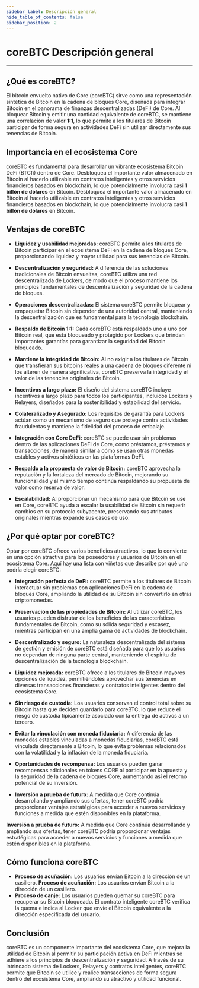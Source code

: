 ```yaml
---
sidebar_label: Descripción general
hide_table_of_contents: false
sidebar_position: 2
---
```


# coreBTC Descripción general

---

## ¿Qué es coreBTC?

El bitcoin envuelto nativo de Core (coreBTC) sirve como una representación sintética de Bitcoin en la cadena de bloques Core, diseñada para integrar Bitcoin en el panorama de finanzas descentralizadas (DeFi) de Core. Al bloquear Bitcoin y emitir una cantidad equivalente de coreBTC, se mantiene una correlación de valor **1:1**, lo que permite a los titulares de Bitcoin participar de forma segura en actividades DeFi sin utilizar directamente sus tenencias de Bitcoin.

## Importancia en el ecosistema Core

coreBTC es fundamental para desarrollar un vibrante ecosistema Bitcoin DeFi (BTCfi) dentro de Core. Desbloquea el importante valor almacenado en Bitcoin al hacerlo utilizable en contratos inteligentes y otros servicios financieros basados ​​en blockchain, lo que potencialmente involucra casi **1 billón de dólares** en Bitcoin. Desbloquea el importante valor almacenado en Bitcoin al hacerlo utilizable en contratos inteligentes y otros servicios financieros basados ​​en blockchain, lo que potencialmente involucra casi **1 billón de dólares** en Bitcoin.

## Ventajas de coreBTC

- **Liquidez y usabilidad mejoradas:** coreBTC permite a los titulares de Bitcoin participar en el ecosistema DeFi en la cadena de bloques Core, proporcionando liquidez y mayor utilidad para sus tenencias de Bitcoin.

- **Descentralización y seguridad:** A diferencia de las soluciones tradicionales de Bitcoin envueltas, coreBTC utiliza una red descentralizada de Lockers, de modo que el proceso mantiene los principios fundamentales de descentralización y seguridad de la cadena de bloques.

- **Operaciones descentralizadas:** El sistema coreBTC permite bloquear y empaquetar Bitcoin sin depender de una autoridad central, manteniendo la descentralización que es fundamental para la tecnología blockchain.

- **Respaldo de Bitcoin 1:1:** Cada coreBTC está respaldado uno a uno por Bitcoin real, que está bloqueado y protegido por Lockers que brindan importantes garantías para garantizar la seguridad del Bitcoin bloqueado.

- **Mantiene la integridad de Bitcoin:** Al no exigir a los titulares de Bitcoin que transfieran sus bitcoins reales a una cadena de bloques diferente ni los alteren de manera significativa, coreBTC preserva la integridad y el valor de las tenencias originales de Bitcoin.

- **Incentivos a largo plazo:** El diseño del sistema coreBTC incluye incentivos a largo plazo para todos los participantes, incluidos Lockers y Relayers, diseñados para la sostenibilidad y estabilidad del servicio.

- **Colateralizado y Asegurado:** Los requisitos de garantía para Lockers actúan como un mecanismo de seguro que protege contra actividades fraudulentas y mantiene la fidelidad del proceso de embalaje.

- **Integración con Core DeFi:** coreBTC se puede usar sin problemas dentro de las aplicaciones DeFi de Core, como préstamos, préstamos y transacciones, de manera similar a cómo se usan otras monedas estables y activos sintéticos en las plataformas DeFi.

- **Respaldo a la propuesta de valor de Bitcoin:** coreBTC aprovecha la reputación y la fortaleza del mercado de Bitcoin, mejorando su funcionalidad y al mismo tiempo continúa respaldando su propuesta de valor como reserva de valor.

- **Escalabilidad:** Al proporcionar un mecanismo para que Bitcoin se use en Core, coreBTC ayuda a escalar la usabilidad de Bitcoin sin requerir cambios en su protocolo subyacente, preservando sus atributos originales mientras expande sus casos de uso.

## ¿Por qué optar por coreBTC?

Optar por coreBTC ofrece varios beneficios atractivos, lo que lo convierte en una opción atractiva para los poseedores y usuarios de Bitcoin en el ecosistema Core. Aquí hay una lista con viñetas que describe por qué uno podría elegir coreBTC:

- **Integración perfecta de DeFi:** coreBTC permite a los titulares de Bitcoin interactuar sin problemas con aplicaciones DeFi en la cadena de bloques Core, ampliando la utilidad de su Bitcoin sin convertirlo en otras criptomonedas.

- **Preservación de las propiedades de Bitcoin:** Al utilizar coreBTC, los usuarios pueden disfrutar de los beneficios de las características fundamentales de Bitcoin, como su sólida seguridad y escasez, mientras participan en una amplia gama de actividades de blockchain.

- **Descentralizado y seguro:** La naturaleza descentralizada del sistema de gestión y emisión de coreBTC está diseñada para que los usuarios no dependan de ninguna parte central, manteniendo el espíritu de descentralización de la tecnología blockchain.

- **Liquidez mejorada:** coreBTC ofrece a los titulares de Bitcoin mayores opciones de liquidez, permitiéndoles aprovechar sus tenencias en diversas transacciones financieras y contratos inteligentes dentro del ecosistema Core.

- **Sin riesgo de custodia:** Los usuarios conservan el control total sobre su Bitcoin hasta que deciden guardarlo para coreBTC, lo que reduce el riesgo de custodia típicamente asociado con la entrega de activos a un tercero.

- **Evitar la vinculación con moneda fiduciaria:** A diferencia de las monedas estables vinculadas a monedas fiduciarias, coreBTC está vinculada directamente a Bitcoin, lo que evita problemas relacionados con la volatilidad y la inflación de la moneda fiduciaria.

- **Oportunidades de recompensa:** Los usuarios pueden ganar recompensas adicionales en tokens CORE al participar en la apuesta y la seguridad de la cadena de bloques Core, aumentando así el retorno potencial de su inversión.

- **Inversión a prueba de futuro:** A medida que Core continúa desarrollando y ampliando sus ofertas, tener coreBTC podría proporcionar ventajas estratégicas para acceder a nuevos servicios y funciones a medida que estén disponibles en la plataforma.

**Inversión a prueba de futuro:** A medida que Core continúa desarrollando y ampliando sus ofertas, tener coreBTC podría proporcionar ventajas estratégicas para acceder a nuevos servicios y funciones a medida que estén disponibles en la plataforma.

## Cómo funciona coreBTC

- **Proceso de acuñación:** Los usuarios envían Bitcoin a la dirección de un casillero. **Proceso de acuñación:** Los usuarios envían Bitcoin a la dirección de un casillero.
- **Proceso de canje:** Los usuarios pueden quemar su coreBTC para recuperar su Bitcoin bloqueado. El contrato inteligente coreBTC verifica la quema e indica al Locker que envíe el Bitcoin equivalente a la dirección especificada del usuario.

## Conclusión

coreBTC es un componente importante del ecosistema Core, que mejora la utilidad de Bitcoin al permitir su participación activa en DeFi mientras se adhiere a los principios de descentralización y seguridad. A través de su intrincado sistema de Lockers, Relayers y contratos inteligentes, coreBTC permite que Bitcoin se utilice y realice transacciones de forma segura dentro del ecosistema Core, ampliando su atractivo y utilidad funcional.
